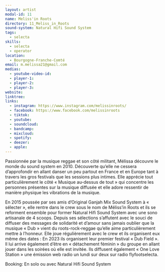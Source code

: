 ```yaml
---
layout: artist
modal-id: 11
name: Meliss'in Roots
directory: 11_Meliss_in_Roots
sound-system: Natural Hifi Sound System
tags: 
  - selecta
skills: 
  - selecta
  - operator
location:
  - Bourgogne-Franche-Comté
email: m.melissa21@gmail.com
medias:
  - youtube-video-id: 
  - player-1: 
  - player-2: 
  - player-3: 
website: 
linktree: 
links:
  - instagram: https://www.instagram.com/melissinroots/
  - facebook: https://www.facebook.com/melissinroots
  - tiktok: 
  - youtube: 
  - soundcloud: 
  - bandcamp: 
  - mixcloud: 
  - spotify: 
  - deezer: 
  - apple: 
---
```


Passionnée par la musique reggae et son côté militant, Mélissa découvre le monde du sound system en 2010. Découverte qu’elle ne cessera d’approfondir en allant danser un peu partout en France et en Europe tant à travers les gros festivals que les sessions plus intimes. Elle apprécie tout particulièrement le côté « Musique au-dessus de tout » qui concentre les personnes présentes sur la musique diffusée et elle adore ressentir de manière physique les vibrations de la musique.

En 2015 poussée par ses amis d’Original Ganjah Mix Sound System à « sélecter », elle rentre dans le crew sous le nom de Méliss’in Roots et ils se reforment ensemble pour former Natural Hifi Sound System avec une sono artisanale de 4 scoops. Depuis ses sélections s’affutent avec le souci de diffuser des messages de solidarité et d’amour sans jamais oublier que la musique « Dub » vient du roots-rock-reggae qu’elle aime particulièrement mettre à l’honneur. Elle joue régulièrement avec le crew et ils organisent eux même des dates : En 2023 ils organisent leur premier festival « Dub Field ». Il lui arrive également d’être en « détachement féminin » du groupe en allant jouer dans les soirées où elle est invitée. Ils diffusent également « One Love Station » une émission web radio un lundi sur deux sur radio flyfootselecta.

Booking: En solo ou avec Natural Hifi Sound System
